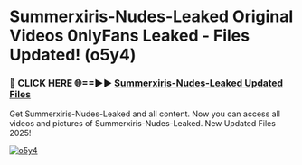 # Summerxiris-Nudes-Leaked Original Videos 0nlyFans Leaked - Files Updated! (o5y4)

<h3>🔴 CLICK HERE 🌐==►► <a href="https://tinyurl.com/4mcuefdz" rel="nofollow">Summerxiris-Nudes-Leaked Updated Files</a></h3>

Get Summerxiris-Nudes-Leaked and all content. Now you can access all videos and pictures of Summerxiris-Nudes-Leaked. New Updated Files 2025!

[![o5y4](https://i.imgur.com/StAQSOY.gif)](https://tinyurl.com/4mcuefdz)

